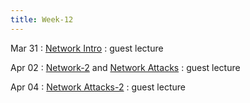 ```yaml
---
title: Week-12
---
```


Mar 31
: [Network Intro]()
  : guest lecture

Apr 02
: [Network-2]() and [Network Attacks]()
  : guest lecture

Apr 04
: [Network Attacks-2]()
  : guest lecture